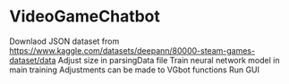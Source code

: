 # VideoGameChatbot

Downlaod JSON dataset from https://www.kaggle.com/datasets/deepann/80000-steam-games-dataset/data
Adjust size in parsingData file
Train neural network model in main training
Adjustments can be made to VGbot functions
Run GUI
